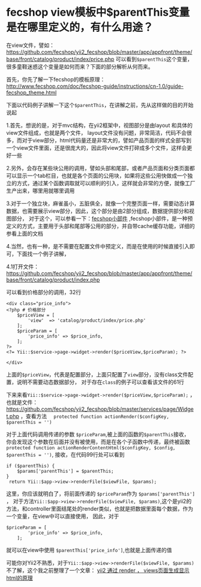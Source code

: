 fecshop view模板中$parentThis变量是在哪里定义的，有什么用途？
=======================================


在view文件，譬如：https://github.com/fecshop/yii2_fecshop/blob/master/app/appfront/theme/base/front/catalog/product/index/price.php
可以看到`$parentThis`这个变量，很多童鞋迷惑这个变量是如何而来？下面的部分解析从何而来。


首先，你先了解一下fecshop的模板原理：http://www.fecshop.com/doc/fecshop-guide/instructions/cn-1.0/guide-fecshop_theme.html

下面以代码例子讲解一下这个`$parentThis`，在讲解之前，先从这样做的目的开始说起

1.首先，想说的是，对于mvc结构，在yii2框架中，视图部分是由layout 和具体的view文件组成，也就是两个文件，
layout文件没有问题，非常简洁，代码不会很多，而对于view部分，html代码量还是非常大的，譬如产品页面的样式全部写到一个view文件里面，还是很庞大的，因此将view文件打碎成多个文件，这样会更好一些

2.另外，会存在某些块公用的调用，譬如头部和尾部，或者产品页面和分类页面都可以显示一个tab栏目，也就是各个页面的公用块，如果将这些公用快做成一个独立的方式，通过某个函数调取就可以顺利的引入，这样就会非常的方便，就像工厂生产出来，哪里用就哪里调用

3.对于一个独立块，麻雀虽小，五脏俱全，就像一个完整页面一样，需要动态计算数据，也需要展示view部分，因此，这个部分是由2部分组成，数据提供部分和视图部分，
对于这个，可以参看一下：[fecshop小部件](http://www.fecshop.com/doc/fecshop-guide/instructions/cn-1.0/guide-fecshop_widget.html)
,fecshop小部件，是一种预定义的方式，主要用于头部和尾部等公用的部分，并自带cache缓存功能，详细的参看上面的文档

4.当然，也有一种，是不需要在配置文件中预定义，而是在使用的时候直接引入即可，下面找一个例子讲解，


4.1打开文件：https://github.com/fecshop/yii2_fecshop/blob/master/app/appfront/theme/base/front/catalog/product/index.php

可以看到价格部分的调用，32行

```
<div class="price_info">
<?php # 价格部分
	$priceView = [
		'view'	=> 'catalog/product/index/price.php'
	];
	$priceParam = [
		'price_info' => $price_info,
	];
?>
<?= Yii::$service->page->widget->render($priceView,$priceParam); ?>

</div>
```

上面的`$priceView`，代表是配置部分，上面只配置了`view`部分，没有class文件配置，说明不需要动态数据部分，
对于存在`class`的例子可以查看该文件的61行

下来来看`Yii::$service->page->widget->render($priceView,$priceParam);`
，也就是文件：https://github.com/fecshop/yii2_fecshop/blob/master/services/page/Widget.php
，查看方法 `  protected function actionRender($configKey, $parentThis = '')`

对于上面代码调用传递的参数 `$priceParam`,被上面的函数的`$parentThis`接收，
你会发现这个参数在后面并没有被使用，而是在各个子函数中传递，最终被函数
`protected function actionRenderContentHtml($configKey, $config, $parentThis = '')`,
接收，在代码99行处可以看到

```
if ($parentThis) {
	$params['parentThis'] = $parentThis;
}
 return Yii::$app->view->renderFile($viewFile, $params);
```

这里，你应该就明白了，将前面传递的 `$priceParam`作为 `$params['parentThis'] `，
对于方法`Yii::$app->view->renderFile($viewFile, $params)`,这个是yii2的方法，和controller里面结尾处的render类似，也就是把数据里面每个数据，作为一个变量，在view中可以直接使用，
因此，对于

```
$priceParam = [
		'price_info' => $price_info,
	];
```

就可以在view中使用 `$parentThis['price_info']`,也就是上面传递的值

可能你对Yii2不熟悉，对于`Yii::$app->view->renderFile($viewFile, $params)`不了解，这个我之前整理了一个文章：
[yii2 通过 render ， views页面生成显示html的原理](http://www.fancyecommerce.com/2016/05/23/yii2-views%E9%A1%B5%E9%9D%A2%E7%94%9F%E6%88%90%E6%98%BE%E7%A4%BAhtml%E7%9A%84%E5%8E%9F%E7%90%86/)


